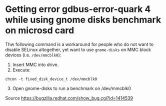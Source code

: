 # Getting error gdbus-error-quark 4 while using gnome disks benchmark on microsd card

Thw following command is a workaround for people who do not want to disable SELinux altogether, yet want to use `gnome-disks` on MMC block devices (i.e. `/dev/mmcblk0`):

1. Insert MMC into drive.
2. Execute:

```
chcon -t fixed_disk_device_t /dev/mmcblk0
```

3. Open gnome-disks to run a benchmark on /dev/mmcblk0

Source https://bugzilla.redhat.com/show_bug.cgi?id=1414539
